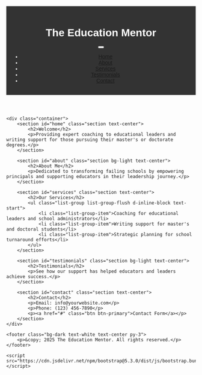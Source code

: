 
<html lang="en">
<head>
    <meta charset="UTF-8">
    <meta name="viewport" content="width=device-width, initial-scale=1.0">
    <title>The Education Mentor</title>
    <link href="https://cdn.jsdelivr.net/npm/bootstrap@5.3.0/dist/css/bootstrap.min.css" rel="stylesheet">
    <style>
        body { font-family: Arial, sans-serif; }
        header, footer { background: #333; color: white; text-align: center; padding: 1rem; }
        .section { padding: 40px 0; }
    </style>
</head>
<body>
    <header class="bg-dark text-white text-center py-3">
        <h1>The Education Mentor</h1>
        <nav class="navbar navbar-expand-lg navbar-dark bg-dark">
            <div class="container">
                <button class="navbar-toggler" type="button" data-bs-toggle="collapse" data-bs-target="#navbarNav">
                    <span class="navbar-toggler-icon"></span>
                </button>
                <div class="collapse navbar-collapse" id="navbarNav">
                    <ul class="navbar-nav mx-auto">
                        <li class="nav-item"><a class="nav-link" href="#home">Home</a></li>
                        <li class="nav-item"><a class="nav-link" href="#about">About</a></li>
                        <li class="nav-item"><a class="nav-link" href="#services">Services</a></li>
                        <li class="nav-item"><a class="nav-link" href="#testimonials">Testimonials</a></li>
                        <li class="nav-item"><a class="nav-link" href="#contact">Contact</a></li>
                    </ul>
                </div>
            </div>
        </nav>
    </header>
    
    <div class="container">
        <section id="home" class="section text-center">
            <h2>Welcome</h2>
            <p>Providing expert coaching to educational leaders and writing support for those pursuing their master's or doctorate degrees.</p>
        </section>
        
        <section id="about" class="section bg-light text-center">
            <h2>About Me</h2>
            <p>Dedicated to transforming failing schools by empowering principals and supporting educators in their leadership journey.</p>
        </section>
        
        <section id="services" class="section text-center">
            <h2>Our Services</h2>
            <ul class="list-group list-group-flush d-inline-block text-start">
                <li class="list-group-item">Coaching for educational leaders and school administrators</li>
                <li class="list-group-item">Writing support for master's and doctoral students</li>
                <li class="list-group-item">Strategic planning for school turnaround efforts</li>
            </ul>
        </section>
        
        <section id="testimonials" class="section bg-light text-center">
            <h2>Testimonials</h2>
            <p>See how our support has helped educators and leaders achieve success.</p>
        </section>
        
        <section id="contact" class="section text-center">
            <h2>Contact</h2>
            <p>Email: info@yourwebsite.com</p>
            <p>Phone: (123) 456-7890</p>
            <p><a href="#" class="btn btn-primary">Contact Form</a></p>
        </section>
    </div>
    
    <footer class="bg-dark text-white text-center py-3">
        <p>&copy; 2025 The Education Mentor. All rights reserved.</p>
    </footer>
    
    <script src="https://cdn.jsdelivr.net/npm/bootstrap@5.3.0/dist/js/bootstrap.bundle.min.js"></script>
</body>
</html>
